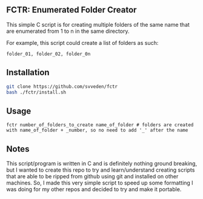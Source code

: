 ## FCTR: Enumerated Folder Creator 

This simple C script is for creating multiple folders of the same name that are enumerated from 1 to n in the same directory.

For example, this script could create a list of folders as such:

```
folder_01, folder_02, folder_0n
```

## Installation

```sh
git clone https://github.com/svveden/fctr
bash ./fctr/install.sh
```

## Usage
```
fctr number_of_folders_to_create name_of_folder # folders are created with name_of_folder + _number, so no need to add '_' after the name
```

## Notes

This script/program is written in C and is definitely nothing ground breaking, but I wanted to create this repo to try and learn/understand creating scripts that are able to be ripped from github using git and installed on other machines. So, I made this very simple script to speed up some formatting I was doing for my other repos and decided to try and make it portable.
